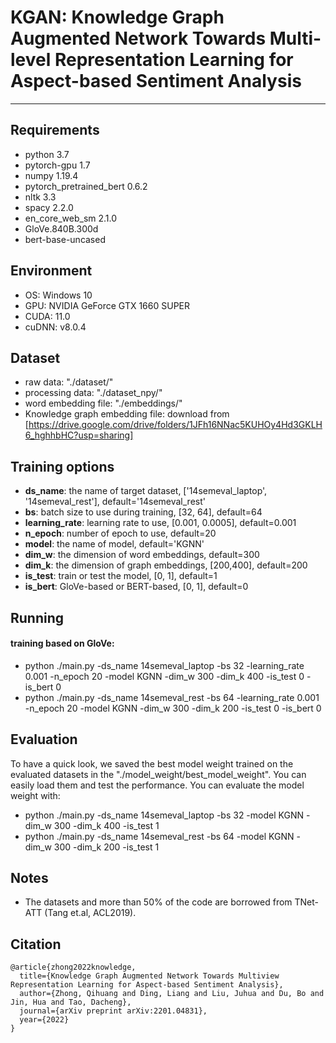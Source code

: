 # KGAN: Knowledge Graph Augmented Network Towards Multi-level Representation Learning for Aspect-based Sentiment Analysis

___

## Requirements

* python 3.7
* pytorch-gpu 1.7 
* numpy 1.19.4
* pytorch_pretrained_bert 0.6.2
* nltk 3.3 
* spacy 2.2.0
* en_core_web_sm 2.1.0
* GloVe.840B.300d
* bert-base-uncased

## Environment

- OS: Windows 10
- GPU: NVIDIA GeForce GTX 1660 SUPER
- CUDA: 11.0
- cuDNN: v8.0.4

## Dataset

* raw data: "./dataset/"
* processing data: "./dataset_npy/"
* word embedding file: "./embeddings/"
* Knowledge graph embedding file: download from [https://drive.google.com/drive/folders/1JFh16NNac5KUHOy4Hd3GKLH6_hghhbHC?usp=sharing]

## Training options

- **ds_name**: the name of target dataset, ['14semeval_laptop', '14semeval_rest'], default='14semeval_rest'
- **bs**: batch size to use during training, [32, 64], default=64
- **learning_rate**: learning rate to use, [0.001, 0.0005], default=0.001
- **n_epoch**: number of epoch to use, default=20
- **model**: the name of model, default='KGNN'
- **dim_w**: the dimension of word embeddings, default=300
- **dim_k**: the dimension of graph embeddings, [200,400],  default=200
- **is_test**:  train or test the model, [0, 1], default=1
- **is_bert**: GloVe-based or BERT-based, [0, 1], default=0

## Running

#### training based on GloVe: 

* python ./main.py   -ds_name 14semeval_laptop   -bs 32   -learning_rate 0.001   -n_epoch 20   -model KGNN -dim_w 300 -dim_k 400  -is_test 0   -is_bert 0
* python ./main.py   -ds_name 14semeval_rest   -bs 64   -learning_rate 0.001   -n_epoch 20   -model KGNN -dim_w 300 -dim_k 200  -is_test 0   -is_bert 0

## Evaluation

To have a quick look, we saved the best model weight trained on the evaluated datasets in the "./model_weight/best_model_weight". You can easily load them and test the performance. You can evaluate the model weight with:

- python ./main.py   -ds_name 14semeval_laptop   -bs 32  -model KGNN -dim_w 300 -dim_k 400 -is_test 1 
- python ./main.py   -ds_name 14semeval_rest   -bs 64  -model KGNN -dim_w 300 -dim_k 200 -is_test 1 

## Notes

- The datasets and more than 50% of the code are borrowed from TNet-ATT (Tang et.al, ACL2019).

## Citation
```
@article{zhong2022knowledge,
  title={Knowledge Graph Augmented Network Towards Multiview Representation Learning for Aspect-based Sentiment Analysis},
  author={Zhong, Qihuang and Ding, Liang and Liu, Juhua and Du, Bo and Jin, Hua and Tao, Dacheng},
  journal={arXiv preprint arXiv:2201.04831},
  year={2022}
}
```

